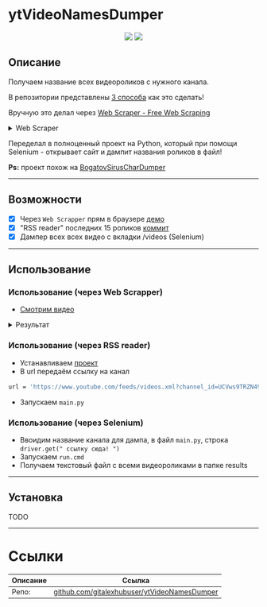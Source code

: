 # ytVideoNamesDumper

<p align="center">
    <img width="70%" src="https://i.imgur.com/88MIcf0.png">
    <img width="50%" src="https://i.imgur.com/FYQiKEv.png">
</p>

## Описание

Получаем название всех видеороликов с нужного канала.

В репозитории представлены [3 способа](https://github.com/gitalexhubuser/ytVideoNamesDumper#%D0%B8%D1%81%D0%BF%D0%BE%D0%BB%D1%8C%D0%B7%D0%BE%D0%B2%D0%B0%D0%BD%D0%B8%D0%B5) как это сделать!

Вручную это делал через [Web Scraper - Free Web Scraping](https://chrome.google.com/webstore/detail/web-scraper-free-web-scra/jnhgnonknehpejjnehehllkliplmbmhn)

<details>
<summary>Web Scraper</summary>

С использованием:

Selector `yt-formatted-string#video-title`

type `SelectorText`

Multiple `yes`

Parent selectors `_root`

</details>

Переделал в полноценный проект на Python, который при помощи Selenium - открывает сайт и дампит названия роликов в файл!

**Ps:** проект похож на [BogatovSirusCharDumper](https://github.com/gitalexhubuser/BogatovSirusCharDumper)

---

## Возможности

- [x] Через `Web Scrapper` прям в браузере [демо](https://youtu.be/BxCTb4CjxZA)
- [x] "RSS reader" последних 15 роликов [коммит](https://github.com/gitalexhubuser/ytVideoNamesDumper/tree/6f5691e7b3af995e50a0d2cabcc8bec9e0f3610d)
- [x] Дампер всех всех видео с вкладки /videos (Selenium)

---

## Использование

### Использование (через Web Scrapper)

- [Смотрим видео](https://youtu.be/BxCTb4CjxZA)

<details>
<summary>Результат</summary>

![](./Assets/Images/chrome_1Xfk8q7k3c.png)

</details>

### Использование (через RSS reader)

- Устанавливаем [проект](https://github.com/gitalexhubuser/ytVideoNamesDumper/tree/6f5691e7b3af995e50a0d2cabcc8bec9e0f3610d)
- В url передаём ссылку на канал
```bash
url = 'https://www.youtube.com/feeds/videos.xml?channel_id=UCVws9TRZN49QxiIk4Q3VOgg' # atom
```
- Запускаем `main.py`

### Использование (через Selenium)

- Ввоидим название канала для дампа, в файл `main.py`, строка `driver.get(" ссылку сюда! ")`
- Запускаем `run.cmd`
- Получаем текстовый файл с всеми видеороликами в папке results

---

## Установка

TODO

---

# Ссылки
| Описание | Ссылка |
| ------ | ------ |
Репо: | [github.com/gitalexhubuser/ytVideoNamesDumper](https://github.com/gitalexhubuser/ytVideoNamesDumper)
